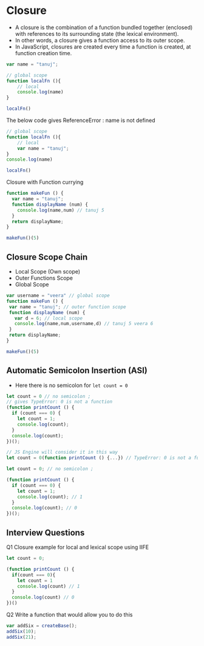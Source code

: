 # Closure

- A closure is the combination of a function bundled together (enclosed) with references to its surrounding state (the lexical environment). 
- In other words, a closure gives a function access to its outer scope. 
- In JavaScript, closures are created every time a function is created, at function creation time.

```js
var name = "tanuj";

// global scope
function localFn (){
    // local 
    console.log(name)
}

localFn()
```

The below code gives ReferenceError : name is not defined

```js
// global scope
function localFn (){
    // local 
    var name = "tanuj";
}
console.log(name)

localFn()
```

Closure with Function currying

```js
function makeFun () {
  var name = "tanuj";
  function displayName (num) {
    console.log(name,num) // tanuj 5
  }
  return displayName;
}

makeFun()(5)
```

## Closure Scope Chain
 - Local Scope (Own scope)
 - Outer Functions Scope
 - Global Scope

 ```js
 var username = "veera" // global scope
 function makeFun () {
  var name = "tanuj"; // outer function scope
  function displayName (num) {
    var d = 6; // local scope
    console.log(name,num,username,d) // tanuj 5 veera 6
  }
  return displayName;
}

makeFun()(5)
```

## Automatic Semicolon Insertion (ASI)
 - Here there is no semicolon for `let count = 0` 

```js
let count = 0 // no semicolon ;
// gives TypeError: 0 is not a function
(function printCount () {
  if (count === 0) {
    let count = 1;
    console.log(count);
  }
  console.log(count);
})();

// JS Engine will consider it in this way
let count = 0(function printCount () {...}) // TypeError: 0 is not a function

let count = 0; // no semicolon ;

(function printCount () {
  if (count === 0) {
    let count = 1;
    console.log(count); // 1
  }
  console.log(count); // 0
})();
```

## Interview Questions

Q1 Closure example for local and lexical scope using IIFE

```js
let count = 0;

(function printCount () {
  if(count === 0){
    let count = 1
    console.log(count) // 1
  }
  console.log(count) // 0
})()
```

Q2 Write a function that would allow you to do this

```js
var addSix = createBase();
addSix(10);
addSix(21);